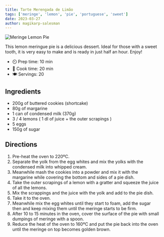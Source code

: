 ```yaml
---
title: Tarte Merengada de Limão
tags: ['meringe', 'lemon', 'pie', 'portuguese', 'sweet']
date: 2023-03-27
author: magikarp-salesman
---
```


![Meringe Lemon Pie](/pix/tarte-merengada.webp)

This lemon meringue pie is a delicious dessert. Ideal for those with a sweet tooth, it is very easy to make and is ready in just half an hour. Enjoy!

- ⏲️ Prep time: 10 min
- 🍳 Cook time: 20 min
- 🍽️ Servings: 20

## Ingredients

- 200g of buttered cookies (shortcake)
- 80g of margarine
- 1 can of condensed milk (370g)
- 3 / 4 lemons ( 1 dl of juice + the outer scrapings )
- 5 eggs
- 150g of sugar

## Directions

1. Pre-heat the oven to 220ºC.
2. Separate the yolk from the egg whites and mix the yolks with the condensed milk into whipped cream.
3. Meanwhile mash the cookies into a powder and mix it with the margarine while covering the bottom and sides of a pie dish.
4. Take the outer scrapings of a lemon with a gratter and squeeze the juice of all the lemons.
5. Mix the scrappings and the juice with the yolk and add to the pie dish.
6. Take it to the oven.
7. Meanwhile mix the egg whites until they start to foam, add the sugar then and keep mixing them until the meringe starts to be firm.
8. After 10 to 15 minutes in the oven, cover the surface of the pie with small dumpings of meringe with a spoon.
9. Reduce the heat of the oven to 160ºC and put the pie back into the oven until the meringe on top becomes golden brown.
